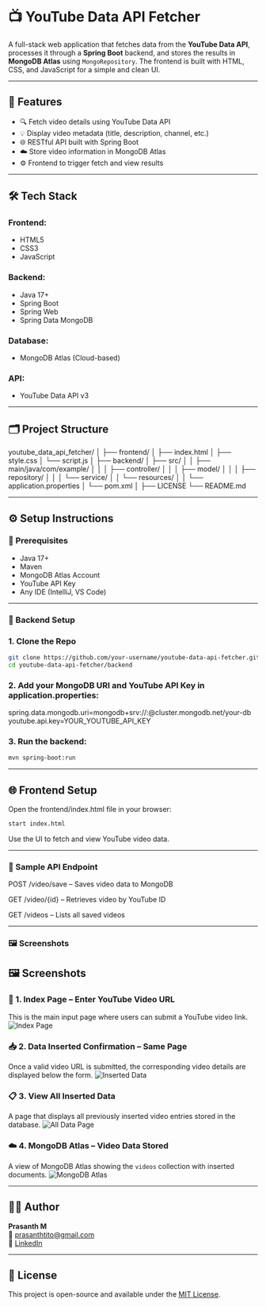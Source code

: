 # 📺 YouTube Data API Fetcher

A full-stack web application that fetches data from the **YouTube Data API**, processes it through a **Spring Boot** backend, and stores the results in **MongoDB Atlas** using `MongoRepository`. The frontend is built with HTML, CSS, and JavaScript for a simple and clean UI.

---

## 🚀 Features

- 🔍 Fetch video details using YouTube Data API
- 💡 Display video metadata (title, description, channel, etc.)
- 🌐 RESTful API built with Spring Boot
- ☁️ Store video information in MongoDB Atlas
- ⚙️ Frontend to trigger fetch and view results

---

## 🛠️ Tech Stack

### Frontend:
- HTML5
- CSS3
- JavaScript

### Backend:
- Java 17+
- Spring Boot
- Spring Web
- Spring Data MongoDB

### Database:
- MongoDB Atlas (Cloud-based)

### API:
- YouTube Data API v3

---

## 🗂️ Project Structure

youtube_data_api_fetcher/
│
├── frontend/
│ ├── index.html
│ ├── style.css
│ └── script.js
│
├── backend/
│ ├── src/
│ │ ├── main/java/com/example/
│ │ │ ├── controller/
│ │ │ ├── model/
│ │ │ ├── repository/
│ │ │ └── service/
│ │ └── resources/
│ │ └── application.properties
│ └── pom.xml
│
├── LICENSE
└── README.md

---

## ⚙️ Setup Instructions

### 🧰 Prerequisites

- Java 17+  
- Maven  
- MongoDB Atlas Account  
- YouTube API Key  
- Any IDE (IntelliJ, VS Code)

---

### 🚀 Backend Setup

### 1. Clone the Repo
```bash
git clone https://github.com/your-username/youtube-data-api-fetcher.git
cd youtube-data-api-fetcher/backend
```

### 2. Add your MongoDB URI and YouTube API Key in application.properties:
spring.data.mongodb.uri=mongodb+srv://<username>:<password>@cluster.mongodb.net/your-db
youtube.api.key=YOUR_YOUTUBE_API_KEY

### 3. Run the backend:
```bash
mvn spring-boot:run
```

---


## 🌐 Frontend Setup

Open the frontend/index.html file in your browser:
```bash
start index.html
```

Use the UI to fetch and view YouTube video data.

---

### 🧪 Sample API Endpoint

POST /video/save – Saves video data to MongoDB

GET /video/{id} – Retrieves video by YouTube ID

GET /videos – Lists all saved videos

---

### 🖼️ Screenshots

## 🖼️ Screenshots

### 🎯 1. Index Page – Enter YouTube Video URL
This is the main input page where users can submit a YouTube video link.
![Index Page](https://github.com/user-attachments/assets/a9e5bc2e-f26d-4df7-9a6b-d86f38dbafef)

### 📥 2. Data Inserted Confirmation – Same Page
Once a valid video URL is submitted, the corresponding video details are displayed below the form.
![Inserted Data](https://github.com/user-attachments/assets/47dc2fb5-5b7a-4522-87d0-1ce61cf01ad7)

### 📋 3. View All Inserted Data
A page that displays all previously inserted video entries stored in the database.
![All Data Page](https://github.com/user-attachments/assets/3852997c-b015-4199-a520-cee6355a997b)

### ☁️ 4. MongoDB Atlas – Video Data Stored
A view of MongoDB Atlas showing the `videos` collection with inserted documents.
![MongoDB Atlas](https://github.com/user-attachments/assets/7fcb193c-91ab-4ed7-96a8-a7c5d01ad732)

---

## 🧑‍💻 Author

**Prasanth M**  
📧 prasanthtito@gmail.com  
📌 [LinkedIn](https://www.linkedin.com/in/prasanth85)

---

## 📄 License

This project is open-source and available under the [MIT License](LICENSE).